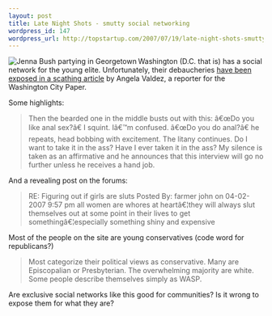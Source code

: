 ```yaml
--- 
layout: post
title: Late Night Shots - smutty social networking
wordpress_id: 147
wordpress_url: http://topstartup.com/2007/07/19/late-night-shots-smutty-social-networking/
---
```

<img src="http://topstartup.com/wp-content/uploads/2007/07/jennapartygirl.thumbnail.jpg" title="Jenna Bush partying in Georgetown" alt="Jenna Bush partying in Georgetown" align="left" />Washington (D.C. that is) has a social network for the young elite. Unfortunately, their debaucheries <a href="http://washingtoncitypaper.com/display.php?id=2008">have been exposed in a scathing article</a> by Angela Valdez, a reporter for the Washington City Paper.

Some highlights:
<blockquote>Then the bearded one in the middle busts out with this: â€œDo you like anal sex?â€ I squint. Iâ€™m confused. â€œDo you do anal?â€ he repeats, head bobbing with excitement. The litany continues. Do I want to take it in the ass? Have I ever taken it in the ass? My silence is taken as an affirmative and he announces that this interview will go no further unless he receives a hand job.</blockquote>
<!--more-->

And a revealing post on the forums:
<blockquote>RE: Figuring out if girls are sluts
Posted By: farmer john on 04-02-2007 9:57 pm
all women are whores at heartâ€¦they will always slut themselves out at some point in their lives to get somethingâ€¦especially something shiny and expensive</blockquote>
Most of the people on the site are young conservatives (code word for republicans?)
<blockquote>Most categorize their political views as conservative. Many are Episcopalian or Presbyterian. The overwhelming majority are white. Some people describe themselves simply as WASP.</blockquote>
Are exclusive social networks like this good for communities? Is it wrong to expose them for what they are?
